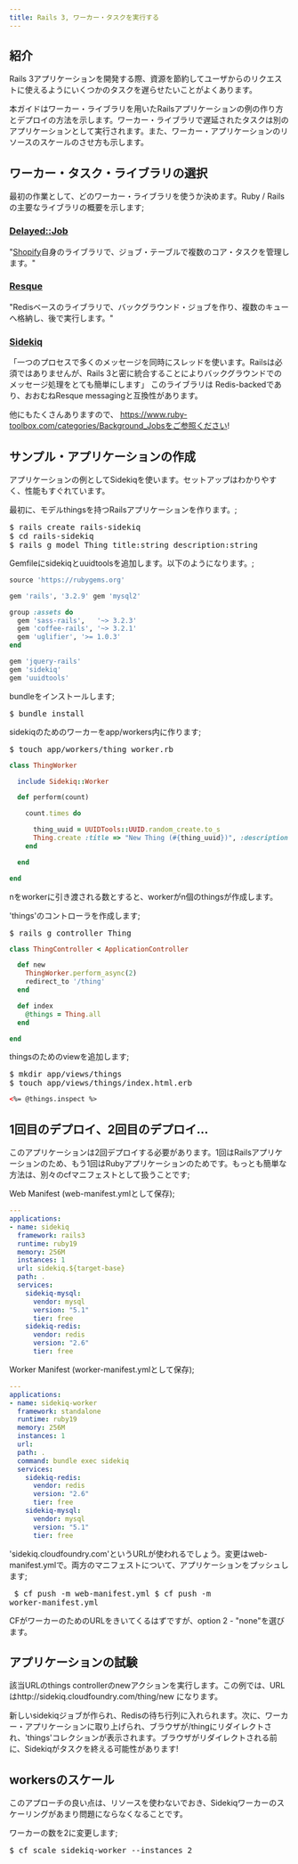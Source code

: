 ```yaml
---
title: Rails 3, ワーカー・タスクを実行する
---
```


## <a id='intro'></a>紹介 ##

Rails 3アプリケーションを開発する際、資源を節約してユーザからのリクエストに使えるようにいくつかのタスクを遅らせたいことがよくあります。

本ガイドはワーカー・ライブラリを用いたRailsアプリケーションの例の作り方とデプロイの方法を示します。ワーカー・ライブラリで遅延されたタスクは別のアプリケーションとして実行されます。また、ワーカー・アプリケーションのリソースのスケールのさせ方も示します。

## <a id='worker-libs'></a>ワーカー・タスク・ライブラリの選択 ##

最初の作業として、どのワーカー・ライブラリを使うか決めます。Ruby / Railsの主要なライブラリの概要を示します;

### [Delayed::Job](https://github.com/collectiveidea/delayed_job) ###

"[Shopify](http://www.shopify.com/)自身のライブラリで、ジョブ・テーブルで複数のコア・タスクを管理します。"

### [Resque](https://github.com/defunkt/resque) ###

"Redisベースのライブラリで、バックグラウンド・ジョブを作り、複数のキューへ格納し、後で実行します。"

### [Sidekiq](https://github.com/mperham/sidekiq) ###

「一つのプロセスで多くのメッセージを同時にスレッドを使います。Railsは必須ではありませんが、Rails
3と密に統合することによりバックグラウンドでのメッセージ処理をとても簡単にします」 このライブラリは
Redis-backedであり、おおむねResque messagingと互換性があります。

他にもたくさんありますので、 https://www.ruby-toolbox.com/categories/Background_Jobsをご参照ください!

## <a id='example-app'></a> サンプル・アプリケーションの作成 ##

アプリケーションの例としてSidekiqを使います。セットアップはわかりやすく、性能もすぐれています。

最初に、モデルthingsを持つRailsアプリケーションを作ります。;

<pre class="terminal">
$ rails create rails-sidekiq
$ cd rails-sidekiq
$ rails g model Thing title:string description:string </pre>

Gemfileにsidekiqとuuidtoolsを追加します。以下のようになります。;

~~~ruby
source 'https://rubygems.org'

gem 'rails', '3.2.9' gem 'mysql2'

group :assets do
  gem 'sass-rails',   '~> 3.2.3'
  gem 'coffee-rails', '~> 3.2.1'
  gem 'uglifier', '>= 1.0.3'
end

gem 'jquery-rails'
gem 'sidekiq'
gem 'uuidtools'
~~~

bundleをインストールします;

<pre class="terminal">
$ bundle install
</pre>

sidekiqのためのワーカーをapp/workers内に作ります;

<pre class="terminal">
$ touch app/workers/thing_worker.rb
</pre>

~~~ruby
class ThingWorker

  include Sidekiq::Worker

  def perform(count)

    count.times do

      thing_uuid = UUIDTools::UUID.random_create.to_s
      Thing.create :title => "New Thing (#{thing_uuid})", :description => "This is the description for thing #{thing_uuid}"
    end

  end

end
~~~

nをworkerに引き渡される数とすると、workerがn個のthingsが作成します。

'things'のコントローラを作成します;

<pre class="terminal">
$ rails g controller Thing
</pre>

~~~ruby
class ThingController < ApplicationController

  def new
    ThingWorker.perform_async(2)
    redirect_to '/thing'
  end

  def index
    @things = Thing.all
  end

end
~~~

thingsのためのviewを追加します;

<pre class="terminal">
$ mkdir app/views/things
$ touch app/views/things/index.html.erb
</pre>

~~~html
<%= @things.inspect %>
~~~

## <a id='deploy'></a>1回目のデプロイ、2回目のデプロイ…  ##

このアプリケーションは2回デプロイする必要があります。1回はRailsアプリケーションのため、もう1回はRubyアプリケーションのためです。もっとも簡単な方法は、別々のcfマニフェストとして扱うことです;

Web Manifest (web-manifest.ymlとして保存);

~~~yaml
---
applications:
- name: sidekiq
  framework: rails3
  runtime: ruby19
  memory: 256M
  instances: 1
  url: sidekiq.${target-base}
  path: .
  services:
    sidekiq-mysql:
      vendor: mysql
      version: "5.1"
      tier: free
    sidekiq-redis:
      vendor: redis
      version: "2.6"
      tier: free
~~~

Worker Manifest (worker-manifest.ymlとして保存);

~~~yaml
---
applications:
- name: sidekiq-worker
  framework: standalone
  runtime: ruby19
  memory: 256M
  instances: 1
  url:
  path: .
  command: bundle exec sidekiq
  services:
    sidekiq-redis:
      vendor: redis
      version: "2.6"
      tier: free
    sidekiq-mysql:
      vendor: mysql
      version: "5.1"
      tier: free
~~~

'sidekiq.cloudfoundry.com'というURLが使われるでしょう。変更はweb-manifest.ymlで。両方のマニフェストについて、アプリケーションをプッシュします;

<pre class="terminal"> $ cf push -m web-manifest.yml $ cf push -m
worker-manifest.yml </pre>

CFがワーカーのためのURLをきいてくるはずですが、option 2 - "none"を選びます。

## <a id='test'></a>アプリケーションの試験 ##

該当URLのthings controllerのnewアクションを実行します。この例では、URLはhttp://sidekiq.cloudfoundry.com/thing/new になります。

新しいsidekiqジョブが作られ、Redisの待ち行列に入れられます。次に、ワーカー・アプリケーションに取り上げられ、ブラウザが/thingにリダイレクトされ、'things'コレクションが表示されます。ブラウザがリダイレクトされる前に、Sidekiqがタスクを終える可能性があります!

## <a id='test'></a>workersのスケール ##

このアプローチの良い点は、リソースを使わないでおき、Sidekiqワーカーのスケーリングがあまり問題にならなくなることです。

ワーカーの数を2に変更します;

<pre class="terminal">
$ cf scale sidekiq-worker --instances 2
</pre>


